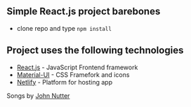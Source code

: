 ## Simple React.js project barebones

- clone repo and type `npm install`

## Project uses the following technologies
- [React.js](https://reactjs.org/) - JavaScript Frontend framework
- [Material-UI](https://material.io/) - CSS Framefork and icons
- [Netlify](https://www.netlify.com/) - Platform for hosting app

Songs by [John Nutter](https://soundcloud.com/ashtephra)
